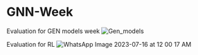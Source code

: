# GNN-Week
Evaluation for GEN models week
![Gen_models](https://github.com/khusrave/GNN-Week/assets/102155132/be7f97fe-e9c5-4a5f-909c-f74e6ca4f712)

Evaluation for RL
![WhatsApp Image 2023-07-16 at 12 00 17 AM](https://github.com/khusrave/GNN-Week/assets/102155132/51de967a-a6cf-46de-ba9c-844d395b931a)
